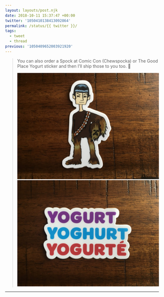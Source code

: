 ```yaml
---
layout: layouts/post.njk
date: 2018-10-11 15:37:47 +00:00
twitter: '1050410138413092864'
permalink: /status/{{ twitter }}/
tags: 
  - tweet
  - thread
previous: '1050409652003921920'
---
```


> You can also order a Spock at Comic Con (Chewspocka) or The Good Place Yogurt sticker and then I’ll ship those to you too. 🌈 
> 
> ![A vinyl sticker of Spock dressed as Chewbacca](/img/1050410138413092864-DpPORdKUUAE9hYI.jpg)
> ![A vinyl sticker of the Yogurt Yoghurt Yogurté logo from The Good Place](/img/1050410138413092864-DpPOUCWUcAAwQqA.jpg)

---
